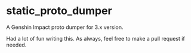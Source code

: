 # static_proto_dumper

A Genshin Impact proto dumper for 3.x version.

Had a lot of fun writing this. As always, feel free to make a pull request if needed.


